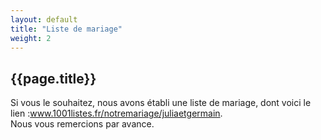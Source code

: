 ```yaml
---
layout: default
title: "Liste de mariage"
weight: 2
---
```


## {{page.title}}


Si vous le souhaitez, nous avons établi une liste de mariage, dont voici le lien :<a href="https://www.1001listes.fr/notremariage/juliaetgermain">www.1001listes.fr/notremariage/juliaetgermain</a>.  
Nous vous remercions par avance.
